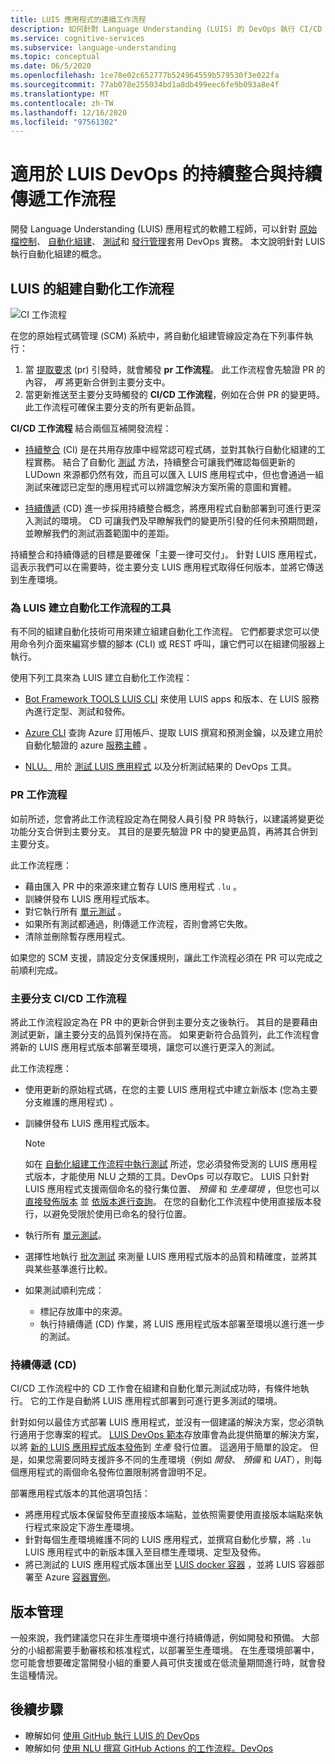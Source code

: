 ```yaml
---
title: LUIS 應用程式的連續工作流程
description: 如何針對 Language Understanding (LUIS) 的 DevOps 執行 CI/CD 工作流程。
ms.service: cognitive-services
ms.subservice: language-understanding
ms.topic: conceptual
ms.date: 06/5/2020
ms.openlocfilehash: 1ce78e02c652777b524964559b579530f3e022fa
ms.sourcegitcommit: 77ab078e255034bd1a8db499eec6fe9b093a8e4f
ms.translationtype: MT
ms.contentlocale: zh-TW
ms.lasthandoff: 12/16/2020
ms.locfileid: "97561302"
---
```

# <a name="continuous-integration-and-continuous-delivery-workflows-for-luis-devops"></a>適用於 LUIS DevOps 的持續整合與持續傳遞工作流程

開發 Language Understanding (LUIS) 應用程式的軟體工程師，可以針對 [原始檔控制](luis-concept-devops-sourcecontrol.md)、 [自動化組建](luis-concept-devops-automation.md)、 [測試](luis-concept-devops-testing.md)和 [發行管理](luis-concept-devops-automation.md#release-management)套用 DevOps 實務。 本文說明針對 LUIS 執行自動化組建的概念。

## <a name="build-automation-workflows-for-luis"></a>LUIS 的組建自動化工作流程

![CI 工作流程](./media/luis-concept-devops-automation/luis-automation.png)

在您的原始程式碼管理 (SCM) 系統中，將自動化組建管線設定為在下列事件執行：

1. 當 [提取要求](https://help.github.com/github/collaborating-with-issues-and-pull-requests/about-pull-requests) (pr) 引發時，就會觸發 **pr 工作流程**。 此工作流程會先驗證 PR 的內容， *再* 將更新合併到主要分支中。
1. 當更新推送至主要分支時觸發的 **CI/CD 工作流程**，例如在合併 PR 的變更時。 此工作流程可確保主要分支的所有更新品質。

**CI/CD 工作流程** 結合兩個互補開發流程：

* [持續整合](/azure/devops/learn/what-is-continuous-integration) (CI) 是在共用存放庫中經常認可程式碼，並對其執行自動化組建的工程實務。 結合了自動化 [測試](luis-concept-devops-testing.md) 方法，持續整合可讓我們確認每個更新的 LUDown 來源都仍然有效，而且可以匯入 LUIS 應用程式中，但也會通過一組測試來確認已定型的應用程式可以辨識您解決方案所需的意圖和實體。

* [持續傳遞](/azure/devops/learn/what-is-continuous-delivery) (CD) 進一步採用持續整合概念，將應用程式自動部署到可進行更深入測試的環境。 CD 可讓我們及早瞭解我們的變更所引發的任何未預期問題，並瞭解我們的測試涵蓋範圍中的差距。

持續整合和持續傳遞的目標是要確保「主要一律可交付」。 針對 LUIS 應用程式，這表示我們可以在需要時，從主要分支 LUIS 應用程式取得任何版本，並將它傳送到生產環境。

### <a name="tools-for-building-automation-workflows-for-luis"></a>為 LUIS 建立自動化工作流程的工具

有不同的組建自動化技術可用來建立組建自動化工作流程。 它們都要求您可以使用命令列介面來編寫步驟的腳本 (CLI) 或 REST 呼叫，讓它們可以在組建伺服器上執行。

使用下列工具來為 LUIS 建立自動化工作流程：

* [Bot Framework TOOLS LUIS CLI](https://github.com/microsoft/botbuilder-tools/tree/master/packages/LUIS) 來使用 LUIS apps 和版本、在 LUIS 服務內進行定型、測試和發佈。

* [Azure CLI](/cli/azure/?view=azure-cli-latest) 查詢 Azure 訂用帳戶、提取 LUIS 撰寫和預測金鑰，以及建立用於自動化驗證的 azure [服務主體](/cli/azure/ad/sp?view=azure-cli-latest) 。

* [NLU。](https://github.com/microsoft/NLU.DevOps) 用於 [測試 LUIS 應用程式](luis-concept-devops-testing.md) 以及分析測試結果的 DevOps 工具。

### <a name="the-pr-workflow"></a>PR 工作流程

如前所述，您會將此工作流程設定為在開發人員引發 PR 時執行，以建議將變更從功能分支合併到主要分支。 其目的是要先驗證 PR 中的變更品質，再將其合併到主要分支。

此工作流程應：

* 藉由匯入 PR 中的來源來建立暫存 LUIS 應用程式 `.lu` 。
* 訓練併發布 LUIS 應用程式版本。
* 對它執行所有 [單元測試](luis-concept-devops-testing.md) 。
* 如果所有測試都通過，則傳遞工作流程，否則會將它失敗。
* 清除並刪除暫存應用程式。

如果您的 SCM 支援，請設定分支保護規則，讓此工作流程必須在 PR 可以完成之前順利完成。

### <a name="the-main-branch-cicd-workflow"></a>主要分支 CI/CD 工作流程

將此工作流程設定為在 PR 中的更新合併到主要分支之後執行。 其目的是要藉由測試更新，讓主要分支的品質列保持在高。 如果更新符合品質列，此工作流程會將新的 LUIS 應用程式版本部署至環境，讓您可以進行更深入的測試。

此工作流程應：

* 使用更新的原始程式碼，在您的主要 LUIS 應用程式中建立新版本 (您為主要分支維護的應用程式) 。

* 訓練併發布 LUIS 應用程式版本。

  > [!NOTE]
  > 如在 [自動化組建工作流程中執行測試](luis-concept-devops-testing.md#running-tests-in-an-automated-build-workflow) 所述，您必須發佈受測的 LUIS 應用程式版本，才能使用 NLU 之類的工具。DevOps 可以存取它。 LUIS 只針對 LUIS 應用程式支援兩個命名的發行集位置、 *預備* 和 *生產環境* ，但您也可以 [直接發佈版本](https://github.com/microsoft/botframework-cli/blob/master/packages/luis/README.md#bf-luisapplicationpublish) 並 [依版本進行查詢](./luis-migration-api-v3.md#changes-by-slot-name-and-version-name)。 在您的自動化工作流程中使用直接版本發行，以避免受限於使用已命名的發行位置。

* 執行所有 [單元測試](luis-concept-devops-testing.md)。

* 選擇性地執行 [批次測試](luis-concept-devops-testing.md#how-to-do-unit-testing-and-batch-testing) 來測量 LUIS 應用程式版本的品質和精確度，並將其與某些基準進行比較。

* 如果測試順利完成：
  * 標記存放庫中的來源。
  * 執行持續傳遞 (CD) 作業，將 LUIS 應用程式版本部署至環境以進行進一步的測試。

### <a name="continuous-delivery-cd"></a>持續傳遞 (CD)

CI/CD 工作流程中的 CD 工作會在組建和自動化單元測試成功時，有條件地執行。 它的工作是自動將 LUIS 應用程式部署到可進行更多測試的環境。

針對如何以最佳方式部署 LUIS 應用程式，並沒有一個建議的解決方案，您必須執行適用于您專案的程式。 [LUIS DevOps 範本](https://github.com/Azure-Samples/LUIS-DevOps-Template)存放庫會為此提供簡單的解決方案，以將 [新的 LUIS 應用程式版本發佈](./luis-how-to-publish-app.md)到 *生產* 發行位置。 這適用于簡單的設定。 但是，如果您需要同時支援許多不同的生產環境（例如 *開發*、 *預備* 和 *UAT*），則每個應用程式的兩個命名發佈位置限制將會證明不足。

部署應用程式版本的其他選項包括：

* 將應用程式版本保留發佈至直接版本端點，並依照需要使用直接版本端點來執行程式來設定下游生產環境。
* 針對每個生產環境維護不同的 LUIS 應用程式，並撰寫自動化步驟，將 `.lu` LUIS 應用程式中的新版本匯入至目標生產環境、定型及發佈。
* 將已測試的 LUIS 應用程式版本匯出至 [LUIS docker 容器](./luis-container-howto.md?tabs=v3) ，並將 LUIS 容器部署至 Azure [容器實例](../../container-instances/index.yml)。

## <a name="release-management"></a>版本管理

一般來說，我們建議您只在非生產環境中進行持續傳遞，例如開發和預備。 大部分的小組都需要手動審核和核准程式，以部署至生產環境。 在生產環境部署中，您可能會想要確定當開發小組的重要人員可供支援或在低流量期間進行時，就會發生這種情況。

## <a name="next-steps"></a>後續步驟

* 瞭解如何 [使用 GitHub 執行 LUIS 的 DevOps](luis-how-to-devops-with-github.md)
* 瞭解如何 [使用 NLU 撰寫 GitHub Actions 的工作流程。DevOps](https://github.com/Azure-Samples/LUIS-DevOps-Template/blob/master/docs/4-pipeline.md)
